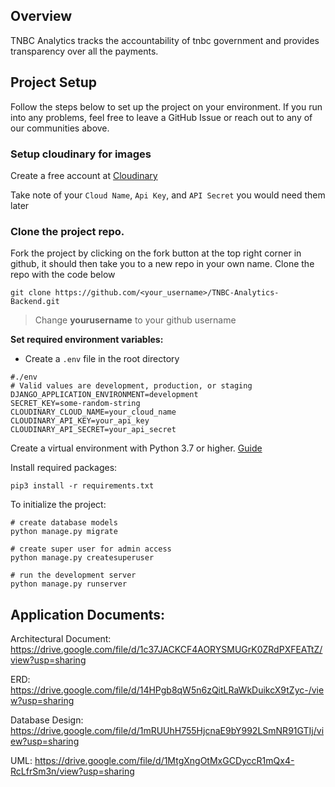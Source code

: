 ## Overview
TNBC Analytics tracks the accountability of tnbc government and provides transparency over all the payments.

## Project Setup
Follow the steps below to set up the project on your environment. If you run into any problems, feel free to leave a GitHub Issue or reach out to any of our communities above.

### Setup cloudinary for images
Create a free account at [Cloudinary](https://docs.python.org/3/library/venv.html)

Take note of your `Cloud Name`, `Api Key`, and  `API Secret` you would need them later

### Clone the project repo.
Fork the project by clicking on the fork button at the top right corner in github, it should then take you to a new repo in your own name. Clone the repo with the code below

`git clone https://github.com/<your_username>/TNBC-Analytics-Backend.git` 

> Change **yourusername** to your github username

**Set required environment variables:**

- Create a `.env` file in the root directory 
```
#./env
# Valid values are development, production, or staging
DJANGO_APPLICATION_ENVIRONMENT=development
SECRET_KEY=some-random-string
CLOUDINARY_CLOUD_NAME=your_cloud_name
CLOUDINARY_API_KEY=your_api_key
CLOUDINARY_API_SECRET=your_api_secret
```

Create a virtual environment with Python 3.7 or higher. [Guide](https://docs.python.org/3/library/venv.html)

Install required packages:
```shell
pip3 install -r requirements.txt
```

To initialize the project:
```shell
# create database models
python manage.py migrate

# create super user for admin access
python manage.py createsuperuser

# run the development server
python manage.py runserver
```

## Application Documents:

Architectural Document: https://drive.google.com/file/d/1c37JACKCF4AORYSMUGrK0ZRdPXFEATtZ/view?usp=sharing

ERD: https://drive.google.com/file/d/14HPgb8qW5n6zQitLRaWkDuikcX9tZyc-/view?usp=sharing

Database Design: https://drive.google.com/file/d/1mRUUhH755HjcnaE9bY992LSmNR91GTIj/view?usp=sharing

UML: https://drive.google.com/file/d/1MtgXngOtMxGCDyccR1mQx4-RcLfrSm3n/view?usp=sharing
